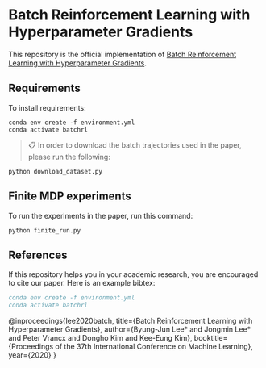 # Batch Reinforcement Learning with Hyperparameter Gradients

This repository is the official implementation of [Batch Reinforcement Learning with Hyperparameter Gradients](http://ailab.kaist.ac.kr/papers/LLVKK2020).

## Requirements

To install requirements:

```setup
conda env create -f environment.yml
conda activate batchrl
```

>📋  In order to download the batch trajectories used in the paper, please run the following:

```download
python download_dataset.py
```

## Finite MDP experiments

To run the experiments in the paper, run this command:

```finite_mdp
python finite_run.py
```

## References

If this repository helps you in your academic research, you are encouraged to cite our paper. Here is an example bibtex:
```bibtex
conda env create -f environment.yml
conda activate batchrl
```
@inproceedings{lee2020batch,
	title={Batch Reinforcement Learning with Hyperparameter Gradients},
	author={Byung-Jun Lee* and Jongmin Lee* and Peter Vrancx and Dongho Kim and Kee-Eung Kim},
	booktitle={Proceedings of the 37th International Conference on Machine Learning},
	year={2020}
}
